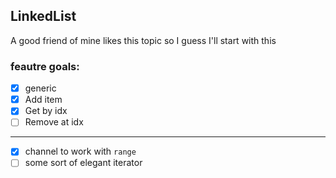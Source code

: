 ## LinkedList

A good friend of mine likes this topic so I guess I'll start with this

### feautre goals:
- [x] generic
- [x] Add item
- [x] Get by idx
- [ ] Remove at idx

---
- [x] channel to work with `range`
- [ ] some sort of elegant iterator
